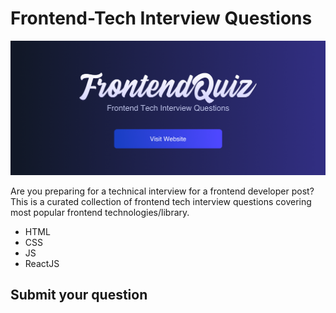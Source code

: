 # Frontend-Tech Interview Questions

<a href="https://frontendquiz-six.vercel.app/"><img src="banner.png" alt="Frontend-Tech Interview Questions"></a>

Are you preparing for a technical interview for a frontend developer post? This is a curated collection of frontend tech interview questions covering most popular frontend technologies/library. 

* HTML
* CSS
* JS
* ReactJS

## Submit your question
